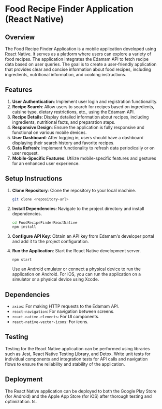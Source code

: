 
# Food Recipe Finder Application (React Native)

## Overview

The Food Recipe Finder Application is a mobile application developed using React Native. It serves as a platform where users can explore a variety of food recipes. The application integrates the Edamam API to fetch recipe data based on user queries. The goal is to create a user-friendly application that provides clear and concise information about food recipes, including ingredients, nutritional information, and cooking instructions.

## Features

1. **User Authentication**: Implement user login and registration functionality.
2. **Recipe Search**: Allow users to search for recipes based on ingredients, cuisine type, dietary restrictions, etc., using the Edamam API.
3. **Recipe Details**: Display detailed information about recipes, including ingredients, nutritional facts, and preparation steps.
4. **Responsive Design**: Ensure the application is fully responsive and functional on various mobile devices.
5. **User Dashboard**: After logging in, users should have a dashboard displaying their search history and favorite recipes.
6. **Data Refresh**: Implement functionality to refresh data periodically or on user request.
7. **Mobile-Specific Features**: Utilize mobile-specific features and gestures for an enhanced user experience.

## Setup Instructions

1. **Clone Repository**: Clone the repository to your local machine.
   ```bash
   git clone <repository-url>
   ```

2. **Install Dependencies**: Navigate to the project directory and install dependencies.
   ```bash
   cd FoodRecipeFinderReactNative
   npm install
   ```

3. **Configure API Key**: Obtain an API key from Edamam's developer portal and add it to the project configuration.

4. **Run the Application**: Start the React Native development server.
   ```bash
   npm start
   ```
   Use an Android emulator or connect a physical device to run the application on Android. For iOS, you can run the application on a simulator or a physical device using Xcode.

## Dependencies

- `axios`: For making HTTP requests to the Edamam API.
- `react-navigation`: For navigation between screens.
- `react-native-elements`: For UI components.
- `react-native-vector-icons`: For icons.

## Testing

Testing for the React Native application can be performed using libraries such as Jest, React Native Testing Library, and Detox. Write unit tests for individual components and integration tests for API calls and navigation flows to ensure the reliability and stability of the application.

## Deployment

The React Native application can be deployed to both the Google Play Store (for Android) and the Apple App Store (for iOS) after thorough testing and optimization.
ts.
